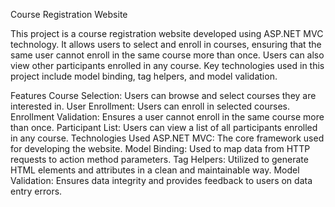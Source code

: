 Course Registration Website

This project is a course registration website developed using ASP.NET MVC technology. It allows users to select and enroll in courses, ensuring that the same user cannot enroll in the same course more than once. Users can also view other participants enrolled in any course. Key technologies used in this project include model binding, tag helpers, and model validation.

Features
Course Selection: Users can browse and select courses they are interested in.
User Enrollment: Users can enroll in selected courses.
Enrollment Validation: Ensures a user cannot enroll in the same course more than once.
Participant List: Users can view a list of all participants enrolled in any course.
Technologies Used
ASP.NET MVC: The core framework used for developing the website.
Model Binding: Used to map data from HTTP requests to action method parameters.
Tag Helpers: Utilized to generate HTML elements and attributes in a clean and maintainable way.
Model Validation: Ensures data integrity and provides feedback to users on data entry errors.
